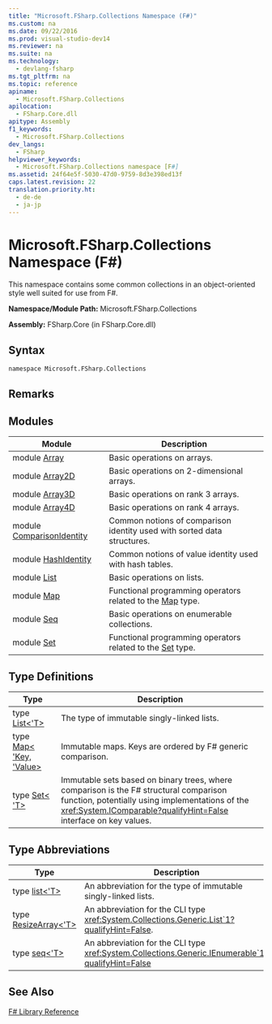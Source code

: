 ```yaml
---
title: "Microsoft.FSharp.Collections Namespace (F#)"
ms.custom: na
ms.date: 09/22/2016
ms.prod: visual-studio-dev14
ms.reviewer: na
ms.suite: na
ms.technology: 
  - devlang-fsharp
ms.tgt_pltfrm: na
ms.topic: reference
apiname: 
  - Microsoft.FSharp.Collections
apilocation: 
  - FSharp.Core.dll
apitype: Assembly
f1_keywords: 
  - Microsoft.FSharp.Collections
dev_langs: 
  - FSharp
helpviewer_keywords: 
  - Microsoft.FSharp.Collections namespace [F#]
ms.assetid: 24f64e5f-5030-47d0-9759-8d3e398ed13f
caps.latest.revision: 22
translation.priority.ht: 
  - de-de
  - ja-jp
---
```

# Microsoft.FSharp.Collections Namespace (F#)
This namespace contains some common collections in an object-oriented style well suited for use from F#.  
  
 **Namespace/Module Path:** Microsoft.FSharp.Collections  
  
 **Assembly:** FSharp.Core (in FSharp.Core.dll)  
  
## Syntax  
  
```  
namespace Microsoft.FSharp.Collections  
```  
  
## Remarks  
  
## Modules  
  
|Module|Description|  
|------------|-----------------|  
|module [Array](../vs140/collections.array-module--fsharp-.md)|Basic operations on arrays.|  
|module [Array2D](../vs140/collections.array2d-module--fsharp-.md)|Basic operations on 2-dimensional arrays.|  
|module [Array3D](../vs140/collections.array3d-module--fsharp-.md)|Basic operations on rank 3 arrays.|  
|module [Array4D](../vs140/collections.array4d-module--fsharp-.md)|Basic operations on rank 4 arrays.|  
|module [ComparisonIdentity](../vs140/collections.comparisonidentity-module--fsharp-.md)|Common notions of comparison identity used with sorted data structures.|  
|module [HashIdentity](../vs140/collections.hashidentity-module--fsharp-.md)|Common notions of value identity used with hash tables.|  
|module [List](../vs140/collections.list-module--fsharp-.md)|Basic operations on lists.|  
|module [Map](../vs140/collections.map-module--fsharp-.md)|Functional programming operators related to the [Map](../vs140/collections.map--key--value--class--fsharp-.md) type.|  
|module [Seq](../vs140/collections.seq-module--fsharp-.md)|Basic operations on enumerable collections.|  
|module [Set](../vs140/collections.set-module--fsharp-.md)|Functional programming operators related to the [Set](../vs140/collections.set--t--class--fsharp-.md) type.|  
  
## Type Definitions  
  
|Type|Description|  
|----------|-----------------|  
|type [List<'T>](../vs140/collections.list--t--union--fsharp-.md)|The type of immutable singly-linked lists.|  
|type [Map< 'Key, 'Value>](../vs140/collections.map--key--value--class--fsharp-.md)|Immutable maps. Keys are ordered by F# generic comparison.|  
|type [Set< 'T>](../vs140/collections.set--t--class--fsharp-.md)|Immutable sets based on binary trees, where comparison is the F# structural comparison function, potentially using implementations of the <xref:System.IComparable?qualifyHint=False> interface on key values.|  
  
## Type Abbreviations  
  
|Type|Description|  
|----------|-----------------|  
|type [list<'T>](../vs140/collections.list--t--type-abbreviation--fsharp-.md)|An abbreviation for the type of immutable singly-linked lists.|  
|type [ResizeArray<'T>](../vs140/collections.resizearray--t--type-abbreviation--fsharp-.md)|An abbreviation for the CLI type <xref:System.Collections.Generic.List`1?qualifyHint=False>.|  
|type [seq<'T>](../vs140/collections.seq--t--type-abbreviation--fsharp-.md)|An abbreviation for the CLI type <xref:System.Collections.Generic.IEnumerable`1?qualifyHint=False>|  
  
## See Also  
 [F# Library Reference](../vs140/fsharp-core-library-reference.md)